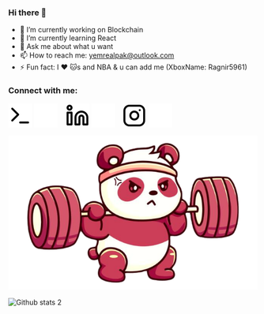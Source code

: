 ### Hi there 👋

- 🔭 I’m currently working on Blockchain
- 🌱 I’m currently learning React
- 💬 Ask me about what u want
- 📫 How to reach me: yemrealpak@outlook.com
- ⚡ Fun fact: I ❤️ 🐱s and NBA & u can add me (XboxName: Ragnir5961)


### Connect with me:



[![website](./img/terminal-light.svg)](https://medium.com/@yemrealpak#gh-light-mode-only)
[![website](./img/terminal-dark.svg)](https://medium.com/@yemrealpak#gh-dark-mode-only)
&nbsp;&nbsp;
[![website](./img/linkedin-light.svg)](https://linkedin.com/in/yealpak#gh-light-mode-only)
[![website](./img/linkedin-dark.svg)](https://linkedin.com/in/yealpak#gh-dark-mode-only)
&nbsp;&nbsp;
[![website](./img/instagram-light.svg)](https://instagram.com/yealpk#gh-light-mode-only)
[![website](./img/instagram-dark.svg)](https://instagram.com/yealpk#gh-dark-mode-only)

<img src="https://github.com/yemrealpak/yemrealpak/blob/main/me.png" width="auto">


![Github stats 2](https://github-readme-stats.vercel.app/api?username=yemrealpak&show_icons=true&theme=radical)
